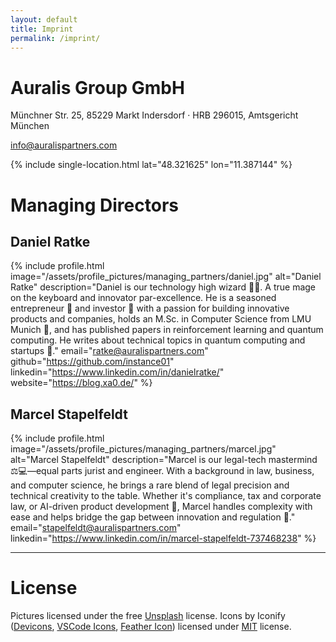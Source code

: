 ```yaml
---
layout: default
title: Imprint
permalink: /imprint/
---
```


# Auralis Group GmbH
Münchner Str. 25, 85229 Markt Indersdorf · HRB 296015, Amtsgericht München

[info@auralispartners.com](mailto:info@auralispartners.com)

{% include single-location.html lat="48.321625" lon="11.387144" %}

# Managing Directors

## Daniel Ratke

{% include profile.html 
  image="/assets/profile_pictures/managing_partners/daniel.jpg" 
  alt="Daniel Ratke" 
  description="Daniel is our technology high wizard 🧙‍♂️. A true mage on the keyboard and innovator par-excellence. He is a seasoned entrepreneur 👔 and investor 💸 with a passion for building innovative products and companies, holds an M.Sc. in Computer Science from LMU Munich 🧪, and has published papers in reinforcement learning and quantum computing. He writes about technical topics in quantum computing and startups 📝."
  email="ratke@auralispartners.com"
  github="https://github.com/instance01"
  linkedin="https://www.linkedin.com/in/danielratke/"
  website="https://blog.xa0.de/"
%}

## Marcel Stapelfeldt

{% include profile.html
  image="/assets/profile_pictures/managing_partners/marcel.jpg"
  alt="Marcel Stapelfeldt"
  description="Marcel is our legal-tech mastermind ⚖️💻—equal parts jurist and engineer. With a background in law, business, and computer science, he brings a rare blend of legal precision and technical creativity to the table. Whether it's compliance, tax and corporate law, or AI-driven product development 🤖, Marcel handles complexity with ease and helps bridge the gap between innovation and regulation 📜."
  email="stapelfeldt@auralispartners.com"
  linkedin="https://www.linkedin.com/in/marcel-stapelfeldt-737468238"
%}

---

# License

Pictures licensed under the free [Unsplash](https://unsplash.com/) license. Icons by Iconify ([Devicons](https://icon-sets.iconify.design/devicon/), [VSCode Icons](https://icon-sets.iconify.design/vscode-icons/), [Feather Icon](https://icon-sets.iconify.design/fe/)) licensed under [MIT](https://mit-license.org/) license.